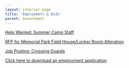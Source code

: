 ```yaml
---
layout: interior-page
title: 'Employment & Bids'
parent: Government
---
```


[Help Wanted: Summer Camp Staff](https://storage.googleapis.com/static.rutherford-nj.com/finance/Employment/2019%20Rec%20Summer%20Camp%20Staff%20Ad.pdf)

[RFP for Memorial Park Field House/Locker Room Alteration](https://storage.googleapis.com/static.rutherford-nj.com/finance/Employment/12.18.20%20Advertisement%20for%20Bids%20Memorial%20Field%20House.pdf)

[Job Posting: Crossing Guards](https://storage.googleapis.com/static.rutherford-nj.com/finance/Employment/GUARDS.pdf)

[Click here to download an employment application](https://storage.googleapis.com/static.rutherford-nj.com/borough-clerk/permits-licenses/Employment%20Application.pdf)
